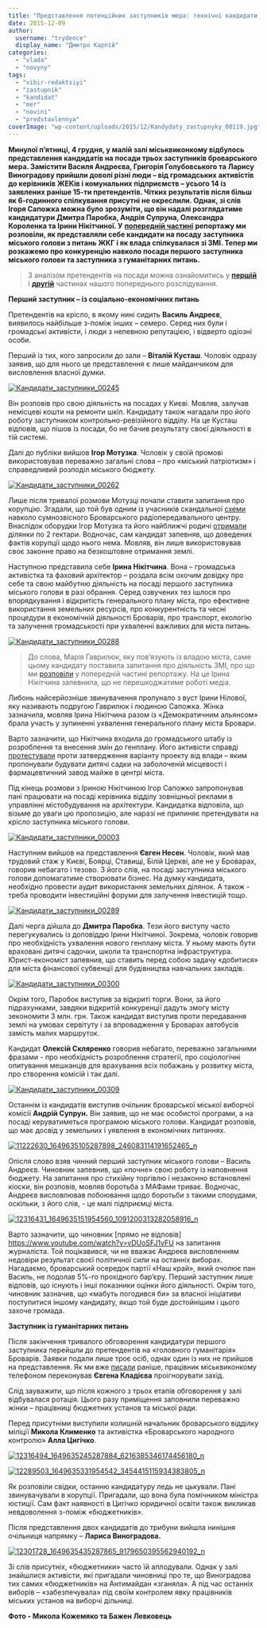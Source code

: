 ```yaml
---
title: "Представлення потенційних заступників мера: технічні кандидати, гості з Києва та цькування ЗМІ. Частина 2"
date: 2015-12-09
author: 
  username: "trydence"
  display_name: "Дмитро Карпій"
categories: 
  - "vlada"
  - "novyny"
tags: 
  - "vibir-redaktsiyi"
  - "zastupnik"
  - "kandidat"
  - "mer"
  - "novini"
  - "predstavlennya"
coverImage: "wp-content/uploads/2015/12/Kandydaty_zastupnyky_00119.jpg"
---
```


**Минулої п’ятниці, 4 грудня, у малій залі міськвиконкому відбулось представлення кандидатів на посади трьох заступників броварського мера. Замістити Василя Андреєва, Григорія Голубовського та Ларису Виноградову прийшли доволі різні люди – від громадських активістів до керівників ЖЕКів і комунальних підприємств – усього 14 із заявлених раніше 15-ти претендентів. Чітких результатів після більш як 6-годинного спілкування присутні не окреслили. Однак, зі слів Ігоря Сапожка можна було зрозуміти, що він надалі розглядатиме кандидатури Дмитра Паробка, Андрія Супруна, Олександра Короленка та Ірини Нікітчиної. У** [**попередній частині**](https://mpz.brovary.org/predstavlennya-potentsijnyh-zastupnykiv-mera-tehnichni-kandydaty-gosti-z-kyyeva-ta-travlya-zmi-chastyna-1-fotoreportazh/) **репортажу ми розповіли, як представляли себе кандидати на посаду заступника міського голови з питань ЖКГ і як влада спілкувалася зі ЗМІ. Тепер ми розкажемо про конкуренцію навколо посади першого заступника міського голови та заступника з гуманітарних питань.**

> З аналізом претендентів на посади можна ознайомитись у [**першій**](https://mpz.brovary.org/kandydaty-v-zastupnyky-sapozhka-kyyany-bilorusy-polityky-ta-komunalnyky-persha-chastyna-oglyadu/) і [**другій**](https://mpz.brovary.org/hto-v-zastupnyky-sapozhka-lyudy-polishhuka-klon-golubovskogo-eks-nachalnyk-militsiyi-druga-chastyna-oglyadu/) частинах нашого попереднього розслідування.

**Перший заступник – із соціально-економічних питань**

Претендентів на крісло, в якому нині сидить **Василь Андреєв**, виявилось найбільше з-поміж інших – семеро. Серед них були і громадські активісти, і люди з непевною репутацією, і відверто одіозні особи.

Перший із тих, кого запросили до зали – **Віталій Кусташ**. Чоловік одразу заявив, що для нього це представлення є лише майданчиком для висловлення власної думки.

[![Кандидати_заступники_00245](https://mpz.brovary.org/wp-content/uploads/2015/12/Kandydaty_zastupnyky_00245.jpg)](https://mpz.brovary.org/wp-content/uploads/2015/12/Kandydaty_zastupnyky_00245.jpg)

Він розповів про свою діяльність на посадах у Києві. Мовляв, залучав немісцеві кошти на ремонти шкіл. Кандидату також нагадали про його роботу заступником контрольно-ревізійного відділу. На це Кусташ відповів, що пішов із посади, бо не бачив результату своєї діяльності в тій системі.

Далі до публіки вийшов **Ігор Мотузка**. Чоловік у своїй промові використовував переважно загальні слова – про «міський патріотизм» і справедливий розподіл міського бюджету.

[![Кандидати_заступники_00262](https://mpz.brovary.org/wp-content/uploads/2015/12/Kandydaty_zastupnyky_00262.jpg)](https://mpz.brovary.org/wp-content/uploads/2015/12/Kandydaty_zastupnyky_00262.jpg)

Лише після тривалої розмови Мотузці почали ставити запитання про корупцію. Згадали, що той був одним із учасників скандальної [схеми](https://mpz.brovary.org/24tv-miskrada-brovariv-podaruvala-95-gektariv-silgospzemel/) навколо сумнозвісного Броварського радіопередавального центру. Внаслідок оборудки Ігор Мотузка та його найближчі родичі [отримали](https://mpz.brovary.org/rik-radio-abo-zemli-groshi-dva-sudi-brovarska-tragikomediya-na-dvi-diyi/) ділянки по 2 гектари. Водночас, сам кандидат запевняв, що доведених фактів корупції щодо нього нема. Мовляв, він лише використовував своє законне право на безкоштовне отримання землі.

Наступною представила себе **Ірина Нікітчина**. Вона – громадська активістка та фаховий архітектор – роздала всім охочим довідку про себе та свою майбутню діяльність на посаді першого заступника міського голови в разі обрання. Серед озвучених тез ішлося про впорядкування і відкритість генерального плану міста, про ефективне використання земельних ресурсів, про конкурентність та чесні процедури в економічній діяльності Броварів, про транспорт, екологію та залучення громадськості при ухваленні важливих для міста питань.

[![Кандидати_заступники_00288](https://mpz.brovary.org/wp-content/uploads/2015/12/Kandydaty_zastupnyky_00288.jpg)](https://mpz.brovary.org/wp-content/uploads/2015/12/Kandydaty_zastupnyky_00288.jpg)

> До слова, Марія Гаврилюк, яку пов’язують із владою міста, саме цьому кандидату поставила запитання про діяльність ЗМІ, про що ми [розповіли](https://mpz.brovary.org/predstavlennya-potentsijnyh-zastupnykiv-mera-tehnichni-kandydaty-gosti-z-kyyeva-ta-travlya-zmi-chastyna-1-fotoreportazh/) у попередній частині репортажу. На це Ірина Нікітчина запевнила, що не перешкоджатиме роботі медіа.

Либонь найсерйозніше звинувачення пролунало з вуст Ірини Нілової, яку називають подругою Гаврилюк і людиною Сапожка. Жінка зазначила, мовляв Ірина Нікітчина разом із «Демократичним альянсом» брала участь у зупиненні ухвалення генерального плану міста Бровари.

Варто зазначити, що Нікітчина входила до громадського штабу із розроблення та внесення змін до генплану. Його активісти справді [протестували](https://mpz.brovary.org/genplan-dlya-brovarchan-gromada-mista-zmusila-sapozhka-znyati-punkt-z-sesiyi-ta-provesti-sluhannya/) проти затвердження варіанту проекту від влади – яким пропонували будувати дитячі садки на заболоченій місцевості і фармацевтичний завод майже в центрі міста.

Під кінець розмови з Іриною Нікітчиною Ігор Сапожко запропонував пані працювати на посаді керівника відділу зовнішньої реклами в управлінні містобудування на архітектури. Кандидатка відповіла, що візьме до уваги цю пропозицію, але наразі не припиняє претендувати на крісло заступника міського голови.

[![Кандидати_заступники_00003](https://mpz.brovary.org/wp-content/uploads/2015/12/Kandydaty_zastupnyky_00003.jpg)](https://mpz.brovary.org/wp-content/uploads/2015/12/Kandydaty_zastupnyky_00003.jpg)

Наступним вийшов на представлення **Євген Несен**. Чоловік, який мав трудовий стаж у Києві, Боярці, Ставищі, Білій Церкві, але не у Броварах, говорив небагато і тезово. З його слів, на посаді заступника міського голови допомагатиме створювати бізнес. На думку кандидата, необхідно провести аудит використання земельних ділянок. А також - треба проводити інвестиційні форуми для залучення інвестицій тощо.

[![Кандидати_заступники_00289](https://mpz.brovary.org/wp-content/uploads/2015/12/Kandydaty_zastupnyky_00289.jpg)](https://mpz.brovary.org/wp-content/uploads/2015/12/Kandydaty_zastupnyky_00289.jpg)

Далі черга дійшла до **Дмитра Паробка**. Тези його виступу часто перегукувались із доповіддю Ірини Нікітчиної. Зокрема, чоловік говорив про необхідність ухвалення нового генплану міста. У ньому мають бути враховані дитячі садочки, школи та транспортна інфраструктура. Юрист-економіст запевнив, що ставить перед собою задачу «добитися» для міста фінансової субвенції для будівництва навчальних закладів.

[![Кандидати_заступники_00300](https://mpz.brovary.org/wp-content/uploads/2015/12/Kandydaty_zastupnyky_00300.jpg)](https://mpz.brovary.org/wp-content/uploads/2015/12/Kandydaty_zastupnyky_00300.jpg)

Окрім того, Паробок виступив за відкриті торги. Вони, за його підрахунками, завдяки відкритій конкуренції дадуть змогу місту зекономити 3 млн. грн. Також кандидат виступив проти передавання землі на умовах сервітуту і за впровадження у Броварах автобусів замість малих маршруток.

Кандидат **Олексій Скляренко** говорив небагато, переважно загальними фразами - про необхідність розроблення стратегії, про соціологічні опитування мешканців для врахування всіх побажань у розвитку міста, про створення комісій і так далі.

[![Кандидати_заступники_00309](https://mpz.brovary.org/wp-content/uploads/2015/12/Kandydaty_zastupnyky_00309.jpg)](https://mpz.brovary.org/wp-content/uploads/2015/12/Kandydaty_zastupnyky_00309.jpg)

Останнім із кандидатів виступив очільник броварської міської виборчої комісії **Андрій Супрун.** Він заявив, що не має особистої програми, а на посаді керуватиметься програмою міського голови. Кандидат розповів, що має досвід у земельних і уявлення в економічних питаннях.

[![11222630_1649635105287898_246083114191652465_n](https://mpz.brovary.org/wp-content/uploads/2015/12/11222630_1649635105287898_246083114191652465_n.jpg)](https://mpz.brovary.org/wp-content/uploads/2015/12/11222630_1649635105287898_246083114191652465_n.jpg)

Опісля слово взяв чинний перший заступник міського голови – Василь Андреєв. Чиновник запевнив, що «почне» свою роботу із наповнення бюджету. На запитання про стихійну торгівлю і незаконно встановлені кіоски, він розповів, мовляв боротьба з МАФами триває. Водночас, Андреєв висловлював побоювання щодо боротьби з такими спорудами, оскільки, з його слів, - це малі підприємці міста.

[![12316431_1649635151954560_1091200313282058916_n](https://mpz.brovary.org/wp-content/uploads/2015/12/12316431_1649635151954560_1091200313282058916_n.jpg)](https://mpz.brovary.org/wp-content/uploads/2015/12/12316431_1649635151954560_1091200313282058916_n.jpg)

Варто зазначити, що чиновник [прямо не відповів] https://www.youtube.com/watch?v=vDUoSFJ1vFU  на запитання журналіста. Той поцікавився, чи не вважає Андреєв висловленням недовіри результат своєї політичної сили на останніх виборах. Нагадаємо, броварський осередок партії «Наш край», який очолює пан Василь, не подолав 5%-го прохідного бар’єру. Перший заступник лише відповів, що існують і інші показники оцінки його діяльності. Окрім того, чиновник зазначив, що «мабуть погодився би» за власної ініціативи поступитися іншому кандидату, якщо той буде достойнішим і цього захоче громада.

**Заступник із гуманітарних питань**

Після закінчення тривалого обговорення кандидатури першого заступника перейшли до претендентів на «головного гуманітарія» Броварів. Заявки подали лише троє осіб, однак один із них не прийшов на представлення. Як ми вже [писали](https://mpz.brovary.org/predstavlennya-potentsijnyh-zastupnykiv-mera-tehnichni-kandydaty-gosti-z-kyyeva-ta-travlya-zmi-chastyna-1-fotoreportazh/) раніше, працівник міськвиконкому телефоном переконував **Євгена Кладієва** проігнорувати захід.

Слід зауважити, що після кожного з трьох етапів обговорення у залі відбувалася ротація. Цього разу приміщення заповнили переважно жінки – працівниці бюджетних установ та міської ради.

Перед присутніми виступили колишній начальник броварського відділку міліції **Микола Клименко** та активістка «Броварського народного контролю» **Алла Цигічко**.

[![12316494_1649635245287884_6216385346174456180_n](https://mpz.brovary.org/wp-content/uploads/2015/12/12316494_1649635245287884_6216385346174456180_n.jpg)](https://mpz.brovary.org/wp-content/uploads/2015/12/12316494_1649635245287884_6216385346174456180_n.jpg)

[![12289503_1649635331954542_3454415115934383805_n](https://mpz.brovary.org/wp-content/uploads/2015/12/12289503_1649635331954542_3454415115934383805_n.jpg)](https://mpz.brovary.org/wp-content/uploads/2015/12/12289503_1649635331954542_3454415115934383805_n.jpg)

Як розповіли свідки, останню кандидатуру ледь не цькували. Пані звинувачували в корупції. Пригадали, що вона була помічником міністра юстиції. Сам факт наявності в Цигічко юридичної освіти також викликав невдоволення з-поміж «бюджетників».

Після представлення двох кандидатів до трибуни вийшла нинішня очільниця напрямку – **Лариса Виноградова.**

[![12301728_1649635435287865_9179650395562940192_n](https://mpz.brovary.org/wp-content/uploads/2015/12/12301728_1649635435287865_9179650395562940192_n.jpg)](https://mpz.brovary.org/wp-content/uploads/2015/12/12301728_1649635435287865_9179650395562940192_n.jpg)

Зі слів присутніх, «бюджетники» часто їй аплодували. Однак у залі знайшлися активісти, які пригадали чиновниці про те, що Виноградова тих самих «бюджетників» на Антимайдан «зганяла». А під час останніх виборів – «забезпечувала» під своїм контролем явку працівників міських установ на виборчі дільниці.

**Фото - Микола Кожемяко та Бажен Левковець**
